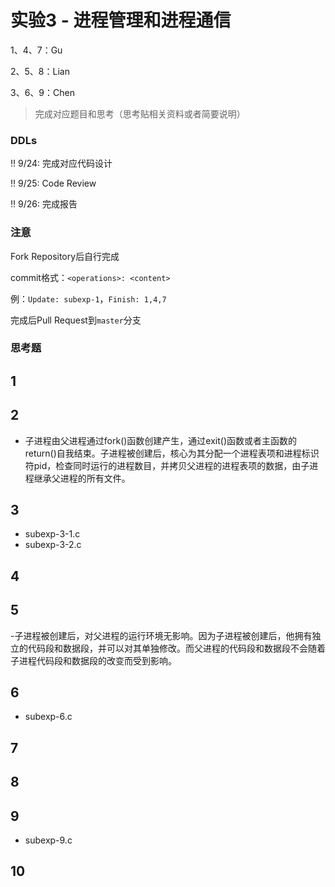 # 实验3 - 进程管理和进程通信

1、4、7：Gu

2、5、8：Lian

3、6、9：Chen

> 完成对应题目和思考（思考贴相关资料或者简要说明）

### DDLs

!! 9/24: 完成对应代码设计

!! 9/25: Code Review

!! 9/26: 完成报告

### 注意

Fork Repository后自行完成

commit格式：`<operations>: <content>`

例：`Update: subexp-1`，`Finish: 1,4,7`

完成后Pull Request到`master`分支

### 思考题

## 1

## 2

- 子进程由父进程通过fork()函数创建产生，通过exit()函数或者主函数的return()自我结束。子进程被创建后，核心为其分配一个进程表项和进程标识符pid，检查同时运行的进程数目，并拷贝父进程的进程表项的数据，由子进程继承父进程的所有文件。

## 3

- subexp-3-1.c
- subexp-3-2.c

## 4

## 5

-子进程被创建后，对父进程的运行环境无影响。因为子进程被创建后，他拥有独立的代码段和数据段，并可以对其单独修改。而父进程的代码段和数据段不会随着子进程代码段和数据段的改变而受到影响。

## 6

- subexp-6.c

## 7

## 8

## 9

- subexp-9.c

## 10
